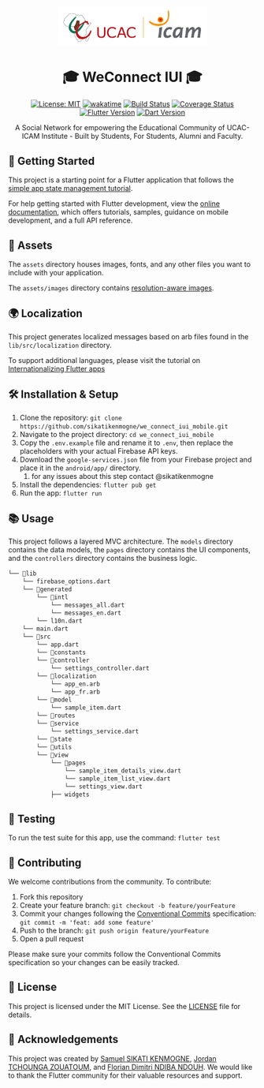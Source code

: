 
<div align="center">
<img src="assets/images/ucac-icam.png" width="300px">

<h1 align="center"> 
🎓 WeConnect IUI 🎓
</h1>

<div align="center">

[![License: MIT](https://img.shields.io/badge/License-MIT-yellow.svg)](https://opensource.org/licenses/MIT)
[![wakatime](https://wakatime.com/badge/github/sikatikenmogne/WeConnect-IUI-mobile.svg)](https://wakatime.com/badge/github/sikatikenmogne/WeConnect-IUI-mobile)
[![Build Status](https://img.shields.io/badge/build-passing-brightgreen)](#)
[![Coverage Status](https://img.shields.io/badge/coverage-100%25-brightgreen)](#)
[![Flutter Version](https://img.shields.io/badge/flutter-v3.19.0-blue)](https://flutter.dev)
[![Dart Version](https://img.shields.io/badge/dart-v3.4.1-blue)](https://dart.dev)
<!-- [![Contributors](https://img.shields.io/github/contributors/sikatikenmogne/WeConnect-IUI-mobile)](https://github.com/sikatikenmogne/WeConnect-IUI-mobile/graphs/contributors)
[![Forks](https://img.shields.io/github/forks/sikatikenmogne/WeConnect-IUI-mobile)](https://github.com/sikatikenmogne/WeConnect-IUI-mobile/network/members)
[![Issues](https://img.shields.io/github/issues/sikatikenmogne/WeConnect-IUI-mobile)](https://github.com/sikatikenmogne/WeConnect-IUI-mobile/issues)
[![Pull Requests](https://img.shields.io/github/issues-pr/sikatikenmogne/WeConnect-IUI-mobile)](https://github.com/sikatikenmogne/WeConnect-IUI-mobile/pulls) -->

</div>

A Social Network for empowering the Educational Community of UCAC-ICAM Institute - Built by Students, For Students, Alumni and Faculty.

</div>

## 🚀 Getting Started

This project is a starting point for a Flutter application that follows the [simple app state management tutorial](https://flutter.dev/docs/development/data-and-backend/state-mgmt/simple).

For help getting started with Flutter development, view the [online documentation](https://flutter.dev/docs), which offers tutorials, samples, guidance on mobile development, and a full API reference.

## 🎨 Assets

The `assets` directory houses images, fonts, and any other files you want to include with your application.

The `assets/images` directory contains [resolution-aware images](https://flutter.dev/docs/development/ui/assets-and-images#resolution-aware).

## 🌍 Localization

This project generates localized messages based on arb files found in the `lib/src/localization` directory.

To support additional languages, please visit the tutorial on [Internationalizing Flutter apps](https://flutter.dev/docs/development/accessibility-and-localization/internationalization)

## 🛠️ Installation & Setup

1. Clone the repository: `git clone https://github.com/sikatikenmogne/we_connect_iui_mobile.git`
2. Navigate to the project directory: `cd we_connect_iui_mobile`
3. Copy the `.env.example` file and rename it to `.env`, then replace the placeholders with your actual Firebase API keys.
4. Download the `google-services.json` file from your Firebase project and place it in the `android/app/` directory.
   1. for any issues about this step contact @sikatikenmogne
5. Install the dependencies: `flutter pub get`
6. Run the app: `flutter run`

## 📚 Usage

This project follows a layered MVC architecture. The `models` directory contains the data models, the `pages` directory contains the UI components, and the `controllers` directory contains the business logic.

```text
└── 📁lib
    └── firebase_options.dart
    └── 📁generated
        └── 📁intl
            └── messages_all.dart
            └── messages_en.dart
        └── l10n.dart
    └── main.dart
    └── 📁src
        └── app.dart
        └── 📁constants
        └── 📁controller
            └── settings_controller.dart
        └── 📁localization
            └── app_en.arb
            └── app_fr.arb
        └── 📁model
            └── sample_item.dart
        └── 📁routes
        └── 📁service
            └── settings_service.dart
        └── 📁state
        └── 📁utils
        └── 📁view
            └── 📁pages
                └── sample_item_details_view.dart
                └── sample_item_list_view.dart
                └── settings_view.dart
            ├── widgets
```

## 🧪 Testing

To run the test suite for this app, use the command: `flutter test`

## 📝 Contributing

We welcome contributions from the community. To contribute:

1. Fork this repository
2. Create your feature branch: `git checkout -b feature/yourFeature`
3. Commit your changes following the [Conventional Commits](https://www.conventionalcommits.org/) specification: `git commit -m 'feat: add some feature'`
4. Push to the branch: `git push origin feature/yourFeature`
5. Open a pull request

Please make sure your commits follow the Conventional Commits specification so your changes can be easily tracked.

## 📜 License

This project is licensed under the MIT License. See the [LICENSE](LICENSE) file for details.

## 🙏 Acknowledgements

This project was created by [Samuel SIKATI KENMOGNE]([github.c](https://github.com/sikatikenmogne)), [Jordan TCHOUNGA ZOUATOUM](https://github.com/Mr-Tchounga), and [Florian Dimitri NDIBA NDOUH](#). We would like to thank the Flutter community for their valuable resources and support.
